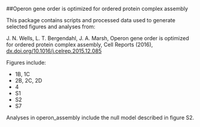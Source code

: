 ##Operon gene order is optimized for ordered protein complex assembly

This package contains scripts and processed data used to generate selected figures and analyses from:

J. N. Wells, L. T. Bergendahl, J. A. Marsh, Operon gene order is optimized for ordered protein complex assembly, Cell Reports (2016), [dx.doi.org/10.1016/j.celrep.2015.12.085](http://dx.doi.org/10.1016/j.celrep.2015.12.085)

Figures include:
* 1B, 1C
* 2B, 2C, 2D
* 4
* S1
* S2
* S7

Analyses in operon_assembly include the null model described in figure S2.